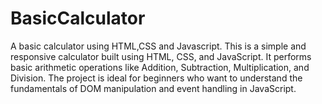 # BasicCalculator
A basic calculator using HTML,CSS and Javascript.
This is a simple and responsive calculator built using HTML, CSS, and JavaScript. It performs basic arithmetic operations like Addition, Subtraction, Multiplication, and Division. The project is ideal for beginners who want to understand the fundamentals of DOM manipulation and event handling in JavaScript.
